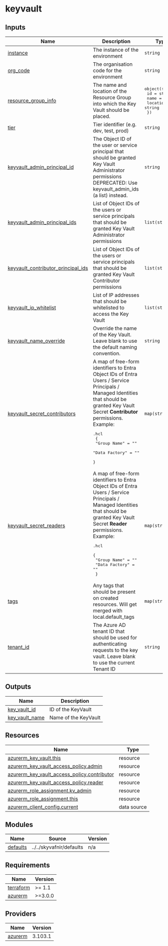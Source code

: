 # keyvault

<!-- TERRAFORM_DOCS_BLOCK -->


## Inputs

| Name | Description | Type | Default | Required |
|------|-------------|------|---------|:--------:|
| <a name="input_instance"></a> [instance](#input\_instance) | The instance of the environment | `string` | n/a | yes |
| <a name="input_org_code"></a> [org\_code](#input\_org\_code) | The organisation code for the environment | `string` | n/a | yes |
| <a name="input_resource_group_info"></a> [resource\_group\_info](#input\_resource\_group\_info) | The name and location of the Resource Group into which the Key Vault should be placed. | <pre>object({<br>    id       = string<br>    name     = string<br>    location = string<br>  })</pre> | n/a | yes |
| <a name="input_tier"></a> [tier](#input\_tier) | Tier identifier (e.g. dev, test, prod) | `string` | n/a | yes |
| <a name="input_keyvault_admin_principal_id"></a> [keyvault\_admin\_principal\_id](#input\_keyvault\_admin\_principal\_id) | The Object ID of the user or service principal that should be granted Key Vault Administrator permissions<br>  DEPRECATED: Use keyvault\_admin\_ids (a list) instead. | `string` | `null` | no |
| <a name="input_keyvault_admin_principal_ids"></a> [keyvault\_admin\_principal\_ids](#input\_keyvault\_admin\_principal\_ids) | List of Object IDs of the users or service principals that should be granted Key Vault Administrator permissions | `list(string)` | `[]` | no |
| <a name="input_keyvault_contributor_principal_ids"></a> [keyvault\_contributor\_principal\_ids](#input\_keyvault\_contributor\_principal\_ids) | List of Object IDs of the users or service principals that should be granted Key Vault Contributor permissions | `list(string)` | `[]` | no |
| <a name="input_keyvault_ip_whitelist"></a> [keyvault\_ip\_whitelist](#input\_keyvault\_ip\_whitelist) | List of IP addresses that should be whitelisted to access the Key Vault | `list(string)` | `[]` | no |
| <a name="input_keyvault_name_override"></a> [keyvault\_name\_override](#input\_keyvault\_name\_override) | Override the name of the Key Vault. Leave blank to use the default naming convention. | `string` | `null` | no |
| <a name="input_keyvault_secret_contributors"></a> [keyvault\_secret\_contributors](#input\_keyvault\_secret\_contributors) | A map of free-form identifiers to Entra Object IDs of Entra Users / Service Principals / Managed Identities that should be granted Key Vault Secret **Contributor** permissions.<br>  Example:<pre>.hcl<br>    {<br>        "Group Name"   = "<user-entra-object-id>"<br>        "Data Factory" = "<data-factory-service-principal-object-id>"<br>    }</pre> | `map(string)` | `{}` | no |
| <a name="input_keyvault_secret_readers"></a> [keyvault\_secret\_readers](#input\_keyvault\_secret\_readers) | A map of free-form identifiers to Entra Object IDs of Entra Users / Service Principals / Managed Identities that should be granted Key Vault Secret **Reader** permissions.<br>  Example:<pre>.hcl<br>    {<br>        "Group Name"   = "<user-entra-object-id>"<br>        "Data Factory" = "<data-factory-service-principal-object-id>"<br>    }</pre> | `map(string)` | `{}` | no |
| <a name="input_tags"></a> [tags](#input\_tags) | Any tags that should be present on created resources. Will get merged with local.default\_tags | `map(string)` | `{}` | no |
| <a name="input_tenant_id"></a> [tenant\_id](#input\_tenant\_id) | The Azure AD tenant ID that should be used for authenticating requests to the key vault. Leave blank to use the current Tenant ID | `string` | `""` | no |

## Outputs

| Name | Description |
|------|-------------|
| <a name="output_key_vault_id"></a> [key\_vault\_id](#output\_key\_vault\_id) | ID of the KeyVault |
| <a name="output_key_vault_name"></a> [key\_vault\_name](#output\_key\_vault\_name) | Name of the KeyVault |

## Resources

| Name | Type |
|------|------|
| [azurerm_key_vault.this](https://registry.terraform.io/providers/hashicorp/azurerm/latest/docs/resources/key_vault) | resource |
| [azurerm_key_vault_access_policy.admin](https://registry.terraform.io/providers/hashicorp/azurerm/latest/docs/resources/key_vault_access_policy) | resource |
| [azurerm_key_vault_access_policy.contributor](https://registry.terraform.io/providers/hashicorp/azurerm/latest/docs/resources/key_vault_access_policy) | resource |
| [azurerm_key_vault_access_policy.reader](https://registry.terraform.io/providers/hashicorp/azurerm/latest/docs/resources/key_vault_access_policy) | resource |
| [azurerm_role_assignment.kv_admin](https://registry.terraform.io/providers/hashicorp/azurerm/latest/docs/resources/role_assignment) | resource |
| [azurerm_role_assignment.this](https://registry.terraform.io/providers/hashicorp/azurerm/latest/docs/resources/role_assignment) | resource |
| [azurerm_client_config.current](https://registry.terraform.io/providers/hashicorp/azurerm/latest/docs/data-sources/client_config) | data source |

## Modules

| Name | Source | Version |
|------|--------|---------|
| <a name="module_defaults"></a> [defaults](#module\_defaults) | ../../skyvafnir/defaults | n/a |

## Requirements

| Name | Version |
|------|---------|
| <a name="requirement_terraform"></a> [terraform](#requirement\_terraform) | >= 1.1 |
| <a name="requirement_azurerm"></a> [azurerm](#requirement\_azurerm) | >=3.0.0 |

## Providers

| Name | Version |
|------|---------|
| <a name="provider_azurerm"></a> [azurerm](#provider\_azurerm) | 3.103.1 |

<!-- /TERRAFORM_DOCS_BLOCK -->

